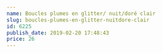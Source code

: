 ```yaml
---
name: Boucles plumes en glitter/ nuit/doré clair
slug: boucles-plumes-en-glitter-nuitdore-clair
id: 6225
publish_date: 2019-02-20 17:48:43
price: 26
---
```

